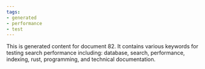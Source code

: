 ```yaml
---
tags:
- generated
- performance
- test
---
```

This is generated content for document 82. It contains various keywords for testing search performance including: database, search, performance, indexing, rust, programming, and technical documentation.